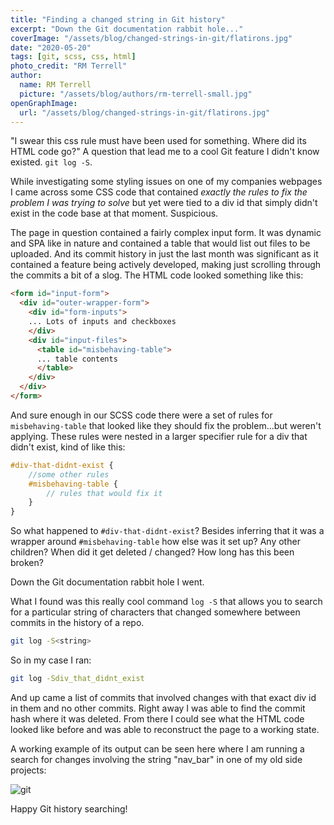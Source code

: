 ```yaml
---
title: "Finding a changed string in Git history"
excerpt: "Down the Git documentation rabbit hole..."
coverImage: "/assets/blog/changed-strings-in-git/flatirons.jpg"
date: "2020-05-20"
tags: [git, scss, css, html]
photo_credit: "RM Terrell"
author:
  name: RM Terrell
  picture: "/assets/blog/authors/rm-terrell-small.jpg"
openGraphImage:
  url: "/assets/blog/changed-strings-in-git/flatirons.jpg"
---
```


"I swear this css rule must have been used for something. Where did its HTML code go?" A question that lead me to a cool Git feature I didn't know existed. `git log -S`.

While investigating some styling issues on one of my companies webpages I came across some CSS code that contained _exactly the rules to fix the problem I was trying to solve_ but yet were tied to a div id that simply didn't exist in the code base at that moment. Suspicious.

The page in question contained a fairly complex input form. It was dynamic and SPA like in nature and contained a table that would list out files to be uploaded. And its commit history in just the last month was significant as it contained a feature being actively developed, making just scrolling through the commits a bit of a slog. The HTML code looked something like this:

```HTML
<form id="input-form">
  <div id="outer-wrapper-form">
    <div id="form-inputs">
    ... Lots of inputs and checkboxes
    </div>
    <div id="input-files">
      <table id="misbehaving-table">
      ... table contents
      </table>
    </div>
  </div>
</form>
```

And sure enough in our SCSS code there were a set of rules for `misbehaving-table` that looked like they should fix the problem...but weren't applying. These rules were nested in a larger specifier rule for a div that didn't exist, kind of like this:

```scss
#div-that-didnt-exist {
    //some other rules
    #misbehaving-table {
        // rules that would fix it
    }
}
```

So what happened to `#div-that-didnt-exist`? Besides inferring that it was a wrapper around `#misbehaving-table` how else was it set up? Any other children? When did it get deleted / changed? How long has this been broken?

Down the Git documentation rabbit hole I went.

What I found was this really cool command `log -S` that allows you to search for a particular string of characters that changed somewhere between commits in the history of a repo.

```bash
git log -S<string>
```

So in my case I ran:

```bash
git log -Sdiv_that_didnt_exist
```

And up came a list of commits that involved changes with that exact div id in them and no other commits. Right away I was able to find the commit hash where it was deleted. From there I could see what the HTML code looked like before and was able to reconstruct the page to a working state.

A working example of its output can be seen here where I am running a search for changes involving the string "nav_bar" in one of my old side projects:

![git](/assets/blog/changed-strings-in-git/git_log_s.png)

Happy Git history searching!
